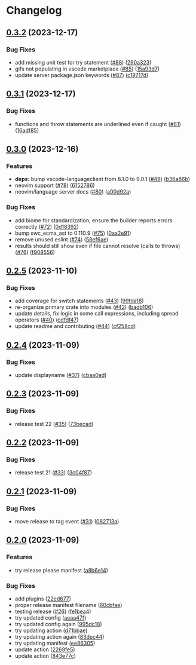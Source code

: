 # Changelog

## [0.3.2](https://github.com/michaelangeloio/does-it-throw/compare/does-it-throw-vscode-v0.3.1...does-it-throw-vscode-v0.3.2) (2023-12-17)


### Bug Fixes

* add missing unit test for try statement ([#88](https://github.com/michaelangeloio/does-it-throw/issues/88)) ([290a323](https://github.com/michaelangeloio/does-it-throw/commit/290a323bae194d293ff8d0c826738f72dfef6212))
* gifs not populating in vscode marketplace ([#85](https://github.com/michaelangeloio/does-it-throw/issues/85)) ([15a93d7](https://github.com/michaelangeloio/does-it-throw/commit/15a93d70c94e7de3139e79516fbe43a31701dfa6))
* update server package.json keywords ([#87](https://github.com/michaelangeloio/does-it-throw/issues/87)) ([c19717d](https://github.com/michaelangeloio/does-it-throw/commit/c19717d96a09152d959bfd7d5c3a34ac62f5e26d))

## [0.3.1](https://github.com/michaelangeloio/does-it-throw/compare/does-it-throw-vscode-v0.3.0...does-it-throw-vscode-v0.3.1) (2023-12-17)


### Bug Fixes

* functions and throw statements are underlined even if caught ([#81](https://github.com/michaelangeloio/does-it-throw/issues/81)) ([16adf85](https://github.com/michaelangeloio/does-it-throw/commit/16adf85b05b92542fa6c09ac1611dd56c7603c99))

## [0.3.0](https://github.com/michaelangeloio/does-it-throw/compare/does-it-throw-vscode-v0.2.5...does-it-throw-vscode-v0.3.0) (2023-12-16)


### Features

* **deps:** bump vscode-languageclient from 8.1.0 to 9.0.1 ([#49](https://github.com/michaelangeloio/does-it-throw/issues/49)) ([b36a86b](https://github.com/michaelangeloio/does-it-throw/commit/b36a86b22757568dbfa82817d06956e5a15e0f65))
* neovim support ([#78](https://github.com/michaelangeloio/does-it-throw/issues/78)) ([6152786](https://github.com/michaelangeloio/does-it-throw/commit/61527869e70f54e99616375f7efd53b24e0fa01a))
* neovim/language server docs ([#80](https://github.com/michaelangeloio/does-it-throw/issues/80)) ([a00d92a](https://github.com/michaelangeloio/does-it-throw/commit/a00d92a3b13252025495dc811b21f84df3a38201))


### Bug Fixes

* add biome for standardization, ensure the builder reports errors correctly ([#72](https://github.com/michaelangeloio/does-it-throw/issues/72)) ([0d18392](https://github.com/michaelangeloio/does-it-throw/commit/0d18392268516abb79d015f90495dd331e7ef998))
* bump swc_ecma_ast to 0.110.9 ([#75](https://github.com/michaelangeloio/does-it-throw/issues/75)) ([0aa2e91](https://github.com/michaelangeloio/does-it-throw/commit/0aa2e91f4f1c0b9e352d052382c5a7f436cffeb9))
* remove unused eslint ([#74](https://github.com/michaelangeloio/does-it-throw/issues/74)) ([58ef6ae](https://github.com/michaelangeloio/does-it-throw/commit/58ef6aea9d4334eb0c42901c826ba69157994f77))
* results should still show even if file cannot resolve (calls to throws) ([#76](https://github.com/michaelangeloio/does-it-throw/issues/76)) ([f908556](https://github.com/michaelangeloio/does-it-throw/commit/f908556dfda8eca9195c87269fac71bc6d3e8bf9))

## [0.2.5](https://github.com/michaelangeloio/does-it-throw/compare/does-it-throw-vscode-v0.2.4...does-it-throw-vscode-v0.2.5) (2023-11-10)


### Bug Fixes

* add coverage for switch statements ([#43](https://github.com/michaelangeloio/does-it-throw/issues/43)) ([99fda18](https://github.com/michaelangeloio/does-it-throw/commit/99fda183a7ca813cbb5f5434f429cd79b594f139))
* re-organize primary crate into modules ([#42](https://github.com/michaelangeloio/does-it-throw/issues/42)) ([badb106](https://github.com/michaelangeloio/does-it-throw/commit/badb1061d0dfc679458d55609e43cccfdca01794))
* update details, fix logic in some call expressions, including spread operators ([#40](https://github.com/michaelangeloio/does-it-throw/issues/40)) ([cdfdf47](https://github.com/michaelangeloio/does-it-throw/commit/cdfdf47a2d657364abc1b3b3ce97e89405b842b3))
* update readme and contributing ([#44](https://github.com/michaelangeloio/does-it-throw/issues/44)) ([cf258cd](https://github.com/michaelangeloio/does-it-throw/commit/cf258cd8baffb9277a8039cdb7416378691d6684))

## [0.2.4](https://github.com/michaelangeloio/does-it-throw/compare/does-it-throw-vscode-v0.2.3...does-it-throw-vscode-v0.2.4) (2023-11-09)


### Bug Fixes

* update displayname ([#37](https://github.com/michaelangeloio/does-it-throw/issues/37)) ([cbaa0ad](https://github.com/michaelangeloio/does-it-throw/commit/cbaa0ad7a151559807985f6a4fde0dbd528cdd8a))

## [0.2.3](https://github.com/michaelangeloio/does-it-throw/compare/does-it-throw-vscode-v0.2.2...does-it-throw-vscode-v0.2.3) (2023-11-09)


### Bug Fixes

* release test 22 ([#35](https://github.com/michaelangeloio/does-it-throw/issues/35)) ([73becad](https://github.com/michaelangeloio/does-it-throw/commit/73becad3667a11ce65898843c050771d6a2a0d94))

## [0.2.2](https://github.com/michaelangeloio/does-it-throw/compare/does-it-throw-vscode-v0.2.1...does-it-throw-vscode-v0.2.2) (2023-11-09)


### Bug Fixes

* release test 21 ([#33](https://github.com/michaelangeloio/does-it-throw/issues/33)) ([3c04f87](https://github.com/michaelangeloio/does-it-throw/commit/3c04f87ffdebf63e4f274d107610507fc45edd04))

## [0.2.1](https://github.com/michaelangeloio/does-it-throw/compare/does-it-throw-vscode-v0.2.0...does-it-throw-vscode-v0.2.1) (2023-11-09)


### Bug Fixes

* move release to tag event ([#31](https://github.com/michaelangeloio/does-it-throw/issues/31)) ([082713a](https://github.com/michaelangeloio/does-it-throw/commit/082713afecc40c0d2bc230ffab22e1527298a54c))

## [0.2.0](https://github.com/michaelangeloio/does-it-throw/compare/does-it-throw-vscode-v0.1.6...does-it-throw-vscode-v0.2.0) (2023-11-09)


### Features

* try release please manifest ([a8b6e14](https://github.com/michaelangeloio/does-it-throw/commit/a8b6e14dfbf4cc3c13baa84d9570d0421ca804b1))


### Bug Fixes

* add plugins ([22ed677](https://github.com/michaelangeloio/does-it-throw/commit/22ed6770f4cd4b4805351746768a46c83400e7a3))
* proper release manifest filename ([60cbfae](https://github.com/michaelangeloio/does-it-throw/commit/60cbfaee9f01e4aa12478f12559f9d05890cb232))
* testing release ([#26](https://github.com/michaelangeloio/does-it-throw/issues/26)) ([fe1bea4](https://github.com/michaelangeloio/does-it-throw/commit/fe1bea48ac278d2d4fa23aba775e9ea5fd51c59a))
* try updated config ([aeaa47f](https://github.com/michaelangeloio/does-it-throw/commit/aeaa47f6b9c7ecfed85187523478258ca5900217))
* try updated config again ([995dc18](https://github.com/michaelangeloio/does-it-throw/commit/995dc18dd10a0c816d6b34d621e765655a8e4ed7))
* try updating action ([d71bbae](https://github.com/michaelangeloio/does-it-throw/commit/d71bbaea624f9031d90a4a26f37ff0d2b4888042))
* try updating action again ([83dec44](https://github.com/michaelangeloio/does-it-throw/commit/83dec44c31dfd1f5603587e01b7ed09e87cdbc8e))
* try updating manifest ([ee86305](https://github.com/michaelangeloio/does-it-throw/commit/ee86305f424fa3d300c144305fd1e963f4c2084c))
* update action ([2269fe5](https://github.com/michaelangeloio/does-it-throw/commit/2269fe5c92787c6685f7fe8309afdb876064a888))
* update action ([843e77c](https://github.com/michaelangeloio/does-it-throw/commit/843e77c393db15569d8fa22c016a03f1a0ac78c1))
